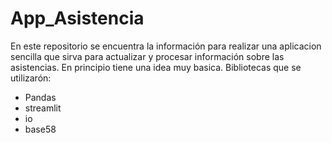 # App_Asistencia
En este repositorio se encuentra la información para realizar una aplicacion sencilla que sirva para actualizar y procesar información sobre las asistencias. En principio tiene una idea muy basica. 
Bibliotecas que se utilizarón: 
* Pandas
* streamlit 
* io
* base58
